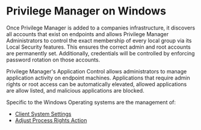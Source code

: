 [title]: # (Windows)
[tags]: # (functional concepts)
[priority]: # (26)
# Privilege Manager on Windows

Once Privilege Manager is added to a companies infrastructure, it discovers all accounts that exist on endpoints and allows Privilege Manager Administrators to control the exact membership of every local group via its Local Security features. This ensures the correct admin and root accounts are permanently set. Additionally, credentials will be controlled by enforcing password rotation on those accounts.

Privilege Manager's Application Control allows administrators to manage application activity on endpoint machines. Applications that require admin rights or root access can be automatically elevated, allowed applications are allow listed, and malicious applications are blocked.

Specific to the Windows Operating systems are the management of:

* [Client System Settings](client-system-settings.md)
* [Adjust Process Rights Action](../../admin/actions/windows/unrestricted-token.md)